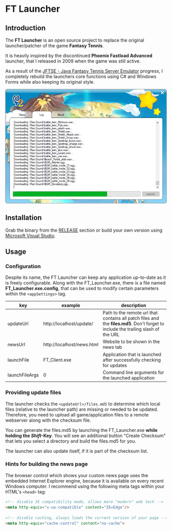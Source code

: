 # FT Launcher

## Introduction

The **FT Launcher** is an open source project to replace the original launcher/patcher of the game **Fantasy Tennis**.

It is heavily inspired by the discontinued **Phoenix Fastload Advanced** launcher, that I released in 2009 when the game was still active.

As a result of the [JFTSE - Java Fantasy Tennis Server Emulator](https://github.com/sstokic-tgm/JFTSE) progress, I completely rebuild the launchers core functions using C# and Windows Forms while also keeping its original style.

![FT Launcher Screenshot](misc/launcher-screenshot.png)

## Installation

Grab the binary from the [RELEASE](https://github.com/WongKit/FT-Launcher/releases) section or build your own version using [Microsoft Visual Studio](https://visualstudio.microsoft.com/).

## Usage

### Configuration

Despite its name, the FT Launcher can keep any application up-to-date as it is freely configurable. Along with the FT_Launcher.exe, there is a file named **FT_Launcher.exe.config**, that can be used to modify certain parameters within the `<appSettings>` tag.

| key            | example                    | description                                                                                                                       |
|----------------|----------------------------|-----------------------------------------------------------------------------------------------------------------------------------|
| updateUrl      | http://localhost/update/   | Path to the remote url that contains all patch files and the **files.md5**. Don't forget to include the trailing slash of the URL |
| newsUrl        | http://localhost/news.html | Website to be shown in the news tab                                                                                               |
| launchFile     | FT_Client.exe              | Application that is launched after successfully checking for updates                                                              |
| launchFileArgs | 0                          | Command line arguments for the launched application                                                                               |

### Providing update files

The launcher checks the `<updateUrl>/files.md5` to determine which local files (relative to the launcher path) are missing or needed to be updated. Therefore, you need to upload all game/application files to a remote webserver along with the checksum file.

You can generate the files.md5 by launching the FT_Launcher.exe **while holding the *Shift*-Key**. You will see an additional button "Create Checksum" that lets you select a directory and build the files.md5 for you.

The launcher can also update itself, if it is part of the checksum list.

### Hints for building the news page

The browser control which shows your custom news page uses the embedded Internet Explorer engine, because it is available on every recent Windows computer. I recommend using the following meta tags within your HTML's `<head>` tag:

```html
<!-- disable IE compatibility mode, allows more "modern" web tech -->
<meta http-equiv="x-ua-compatible" content="IE=Edge"/>

<!-- disable caching, always loads the current version of your page -->
<meta http-equiv="cache-control" content="no-cache">
```